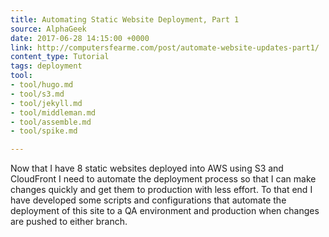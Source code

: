 ```yaml
---
title: Automating Static Website Deployment, Part 1
source: AlphaGeek
date: 2017-06-28 14:15:00 +0000
link: http://computersfearme.com/post/automate-website-updates-part1/
content_type: Tutorial
tags: deployment
tool:
- tool/hugo.md
- tool/s3.md
- tool/jekyll.md
- tool/middleman.md
- tool/assemble.md
- tool/spike.md

---
```

Now that I have 8 static websites deployed into AWS using S3 and CloudFront I need to automate the deployment process so that I can make changes quickly and get them to production with less effort. To that end I have developed some scripts and configurations that automate the deployment of this site to a QA environment and production when changes are pushed to either branch.
